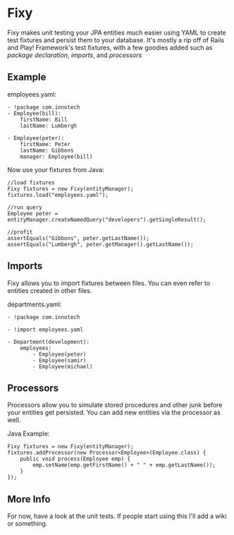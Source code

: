 Fixy
========

Fixy makes unit testing your JPA entities much easier using YAML to
create test fixtures and persist them to your database. It's mostly
a rip off of Rails and Play! Framework's test fixtures, with a few
goodies added such as *package declaration*, *imports*, and *processors*



Example
------------
employees.yaml:

    - !package com.innotech
    - Employee(bill):
        firstName: Bill
        lastName: Lumbergh

    - Employee(peter):
        firstName: Peter
        lastName: Gibbons
        manager: Employee(bill)

Now use your fixtures from Java:

    //load fixtures
    Fixy fixtures = new Fixy(entityManager);
    fixtures.load("employees.yaml");

    //run query
    Employee peter = entityManager.createNamedQuery("developers").getSingleResult();

    //profit
    assertEquals("Gibbons", peter.getLastName());
    assertEquals("Lumbergh", peter.getManager().getLastName());


Imports
-----------
Fixy allows you to import fixtures between files. You can even refer to entities created in other files.

departments.yaml:

    - !package com.innotech

    - !import employees.yaml

    - Department(development):
        employees:
            - Employee(peter)
            - Employee(samir)
            - Employee(michael)

Processors
-------------
Processors allow you to simulate stored procedures and other junk before your entities get persisted.
You can add new entities via the processor as well.

Java Example:

    Fixy fixtures = new Fixy(entityManager);
    fixtures.addProcessor(new Processor<Employee>(Employee.class) {
        public void process(Employee emp) {
            emp.setName(emp.getFirstName() + " " + emp.getLastName());
        }
    });




More Info
-----------

For now, have a look at the unit tests. If people start using this I'll add a wiki or something.